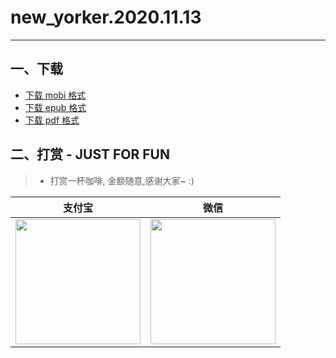 # new_yorker.2020.11.13
--------------
## 一、下载
* [下载 mobi 格式](https://raw.githubusercontent.com/hehonghui/the-economist-ebooks/master/02_new_yorker/2020/2020.11.13/new_yorker.2020.11.13.mobi) 
* [下载 epub 格式](https://raw.githubusercontent.com/hehonghui/the-economist-ebooks/master/02_new_yorker/2020/2020.11.13/new_yorker.2020.11.13.epub)
* [下载 pdf 格式](https://raw.githubusercontent.com/hehonghui/the-economist-ebooks/master/02_new_yorker/2020/2020.11.13/new_yorker.2020.11.13.pdf)
    
## 二、打赏 - JUST FOR FUN
> * 打赏一杯咖啡, 金额随意,感谢大家~ :)
    
|   支付宝   |   微信    |
|------------|-----------|
|<img src="https://img-blog.csdnimg.cn/20200412132734488.JPG?x-oss-process=image/watermark,type_ZmFuZ3poZW5naGVpdGk,shadow_10,text_aHR0cHM6Ly9ibG9nLmNzZG4ubmV0L2Jib3lmZWl5dQ==,size_16,color_FFFFFF,t_70" width="200"/>| <img src="https://img-blog.csdnimg.cn/20200911174255577.jpg?x-oss-process=image/watermark,type_ZmFuZ3poZW5naGVpdGk,shadow_10,text_aHR0cHM6Ly9ibG9nLmNzZG4ubmV0L2Jib3lmZWl5dQ==,size_16,color_FFFFFF,t_70" width="200"/>  |
